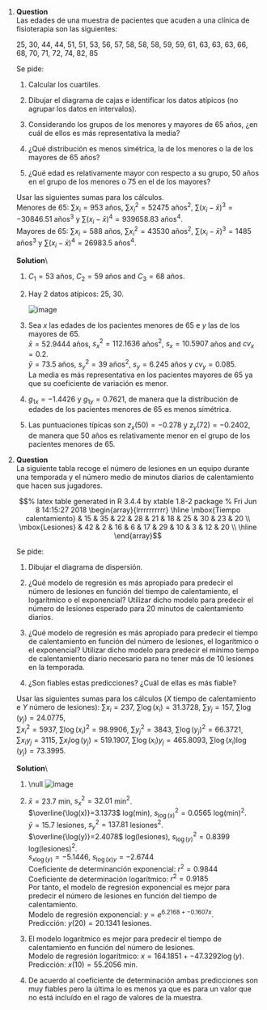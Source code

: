 1.  **Question**\
    Las edades de una muestra de pacientes que acuden a una clínica de
    fisioterapia son las siguientes:

    25, 30, 44, 44, 51, 51, 53, 56, 57, 58, 58, 58, 59, 59, 61, 63, 63,
    63, 66, 68, 70, 71, 72, 74, 82, 85

    Se pide:

    1.  Calcular los cuartiles.

    2.  Dibujar el diagrama de cajas e identificar los datos atípicos
        (no agrupar los datos en intervalos).

    3.  Considerando los grupos de los menores y mayores de 65 años, ¿en
        cuál de ellos es más representativa la media?

    4.  ¿Qué distribución es menos simétrica, la de los menores o la de
        los mayores de 65 años?

    5.  ¿Qué edad es relativamente mayor con respecto a su grupo, 50
        años en el grupo de los menores o 75 en el de los mayores?

    Usar las siguientes sumas para los cálculos.\
    Menores de 65: $\sum x_i=953$ años, $\sum x_i^2=52475$ años$^2$,
    $\sum (x_i-\bar x)^3=-30846.51$ años$^3$ y
    $\sum (x_i-\bar x)^4=939658.83$ años$^4$.\
    Mayores de 65: $\sum x_i=588$ años, $\sum x_i^2=43530$ años$^2$,
    $\sum (x_i-\bar x)^3=1485$ años$^3$ y $\sum (x_i-\bar x)^4=26983.5$
    años$^4$.

    **Solution**\

    1.  $C_1=53$ años, $C_2=59$ años and $C_3=68$ años.

    2.  Hay 2 datos atípicos: 25, 30.

        ![image](media/supplements1/exercise1/des-fis-1-diagrama-caja-edades.svg)

    3.  Sea $x$ las edades de los pacientes menores de 65 e $y$ las de
        los mayores de 65.\
        $\bar x=52.9444$ años, $s_x^2=112.1636$ años$^2$, $s_x=10.5907$
        años and $cv_x=0.2$.\
        $\bar y=73.5$ años, $s_y^2=39$ años$^2$, $s_y=6.245$ años y
        $cv_y=0.085$.\
        La media es más representativa en los pacientes mayores de 65 ya
        que su coeficiente de variación es menor.

    4.  $g_{1x}=-1.4426$ y $g_{1y}=0.7621$, de manera que la
        distribución de edades de los pacientes menores de 65 es menos
        simétrica.

    5.  Las puntuaciones típicas son $z_x(50)=-0.278$ y
        $z_y(72)=-0.2402$, de manera que 50 años es relativamente menor
        en el grupo de los pacientes menores de 65.

2.  **Question**\
    La siguiente tabla recoge el número de lesiones en un equipo durante
    una temporada y el número medio de minutos diarios de calentamiento
    que hacen sus jugadores.

    $$% latex table generated in R 3.4.4 by xtable 1.8-2 package
      % Fri Jun  8 14:15:27 2018
      \begin{array}{lrrrrrrrrrr}
         \hline
      \mbox{Tiempo calentamiento} & 15 & 35 & 22 & 28 & 21 & 18 & 25 & 30 & 23 & 20 \\ 
        \mbox{Lesiones} & 42 & 2 & 16 & 6 & 17 & 29 & 10 & 3 & 12 & 20 \\ 
         \hline
      \end{array}$$

    Se pide:

    1.  Dibujar el diagrama de dispersión.

    2.  ¿Qué modelo de regresión es más apropiado para predecir el
        número de lesiones en función del tiempo de calentamiento, el
        logarítmico o el exponencial? Utilizar dicho modelo para
        predecir el número de lesiones esperado para 20 minutos de
        calentamiento diarios.

    3.  ¿Qué modelo de regresión es más apropiado para predecir el
        tiempo de calentamiento en función del número de lesiones, el
        logarítmico o el exponencial? Utilizar dicho modelo para
        predecir el mínimo tiempo de calentamiento diario necesario para
        no tener más de 10 lesiones en la temporada.

    4.  ¿Son fiables estas predicciones? ¿Cuál de ellas es más fiable?

    Usar las siguientes sumas para los cálculos ($X$ tiempo de
    calentamiento e $Y$ número de lesiones): $\sum x_i=237$,
    $\sum \log(x_i)=31.3728$, $\sum y_j=157$, $\sum \log(y_j)=24.0775$,\
    $\sum x_i^2=5937$, $\sum \log(x_i)^2=98.9906$, $\sum y_j^2=3843$,
    $\sum \log(y_j)^2=66.3721$,\
    $\sum x_iy_j=3115$, $\sum x_i\log(y_j)=519.1907$,
    $\sum \log(x_i)y_j=465.8093$, $\sum \log(x_i)\log(y_j)=73.3995$.

    **Solution**\

    1.  \null
        ![image](media/supplements1/exercise2/regnol-fis-1-diagrama-dispersion-lesiones-tiempo-calentamiento.svg)

    2.  $\bar x=23.7$ min, $s_x^2=32.01$ min$^2$.\
        $\overline{\log(x)}=3.1373$ log(min), $s_{\log(x)}^2=0.0565$
        log(min)$^2$.\
        $\bar y=15.7$ lesiones, $s_y^2=137.81$ lesiones$^2$.\
        $\overline{\log(y)}=2.4078$ log(lesiones),
        $s_{\log(y)}^2=0.8399$ log(lesiones)$^2$.\
        $s_{x\log(y)}=-5.1446$, $s_{\log(x)y}=-2.6744$\
        Coeficiente de determinanción exponencial: $r^2=0.9844$\
        Coeficiente de determinación logarítmico: $r^2=0.9185$\
        Por tanto, el modelo de regresión exponencial es mejor para
        predecir el número de lesiones en función del tiempo de
        calentamiento.\
        Modelo de regresión exponencial: $y=e^{6.2168+-0.1607x}$.\
        Predicción: $y(20)=20.1341$ lesiones.

    3.  El modelo logarítmico es mejor para predecir el tiempo de
        calentamiento en función del número de lesiones.\
        Modelo de regresión logarítmico: $x=164.1851+-47.3292\log(y)$.\
        Predicción: $x(10)=55.2056$ min.

    4.  De acuerdo al coeficiente de determinación ambas predicciones
        son muy fiables pero la última lo es menos ya que es para un
        valor que no está incluído en el rago de valores de la muestra.
